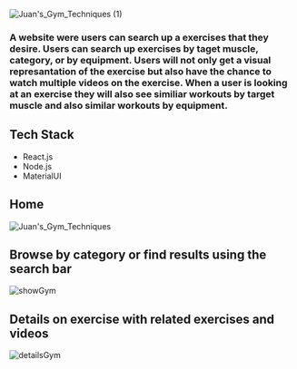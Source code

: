 ![Juan's_Gym_Techniques (1)](https://user-images.githubusercontent.com/94949664/174949477-b603f2a1-b143-4769-9c4a-afba70d5a21a.png)

### A website were users can search up a exercises that they desire. Users can search up exercises by taget muscle, category, or by equipment. Users will not only get a visual represantation of the exercise but also have the chance to watch multiple videos on the exercise. When a user is looking at an exercise they will also see similiar workouts by target muscle and also similar workouts by equipment.

## Tech Stack
- React.js
- Node.js
- MaterialUI

## Home
![Juan's_Gym_Techniques](https://user-images.githubusercontent.com/94949664/174950472-aac714af-9a98-4f54-a53d-0a701a726483.png)

## Browse by category or find results using the search bar
![showGym](https://user-images.githubusercontent.com/94949664/174951005-1a6bf61b-80c1-41ac-b2b7-3297dbfb8e2a.gif)

## Details on exercise with related exercises and videos
![detailsGym](https://user-images.githubusercontent.com/94949664/174951686-97d04db1-9c9c-426b-936d-69cd54693739.gif)
